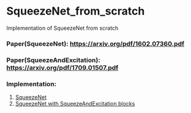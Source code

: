 # SqueezeNet_from_scratch
Implementation of SqueezeNet from scratch 

### Paper(SqueezeNet): https://arxiv.org/pdf/1602.07360.pdf
### Paper(SqueezeAndExcitation): https://arxiv.org/pdf/1709.01507.pdf

### Implementation:
1.  [SqueezeNet](https://github.com/tshr-d-dragon/SqueezeNet_from_scratch/blob/main/SqueezeNet.py)
2.  [SqueezeNet with SqueezeAndExcitation blocks](https://github.com/tshr-d-dragon/SqueezeNet_from_scratch/blob/main/SqueezeNet_SE.py)
